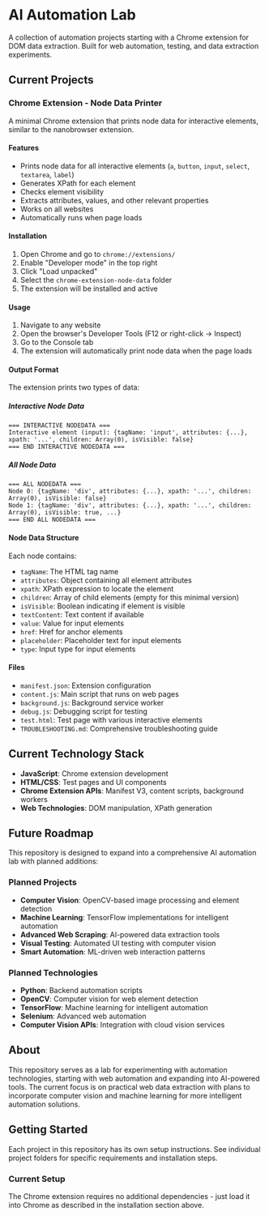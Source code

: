 # AI Automation Lab

A collection of automation projects starting with a Chrome extension for DOM data extraction. Built for web automation, testing, and data extraction experiments.

## Current Projects

### Chrome Extension - Node Data Printer

A minimal Chrome extension that prints node data for interactive elements, similar to the nanobrowser extension.

#### Features

- Prints node data for all interactive elements (`a`, `button`, `input`, `select`, `textarea`, `label`)
- Generates XPath for each element
- Checks element visibility
- Extracts attributes, values, and other relevant properties
- Works on all websites
- Automatically runs when page loads

#### Installation

1. Open Chrome and go to `chrome://extensions/`
2. Enable "Developer mode" in the top right
3. Click "Load unpacked"
4. Select the `chrome-extension-node-data` folder
5. The extension will be installed and active

#### Usage

1. Navigate to any website
2. Open the browser's Developer Tools (F12 or right-click → Inspect)
3. Go to the Console tab
4. The extension will automatically print node data when the page loads

#### Output Format

The extension prints two types of data:

##### Interactive Node Data
```
=== INTERACTIVE NODEDATA ===
Interactive element (input): {tagName: 'input', attributes: {...}, xpath: '...', children: Array(0), isVisible: false}
=== END INTERACTIVE NODEDATA ===
```

##### All Node Data
```
=== ALL NODEDATA ===
Node 0: {tagName: 'div', attributes: {...}, xpath: '...', children: Array(0), isVisible: false}
Node 1: {tagName: 'div', attributes: {...}, xpath: '...', children: Array(0), isVisible: true, ...}
=== END ALL NODEDATA ===
```

#### Node Data Structure

Each node contains:
- `tagName`: The HTML tag name
- `attributes`: Object containing all element attributes
- `xpath`: XPath expression to locate the element
- `children`: Array of child elements (empty for this minimal version)
- `isVisible`: Boolean indicating if element is visible
- `textContent`: Text content if available
- `value`: Value for input elements
- `href`: Href for anchor elements
- `placeholder`: Placeholder text for input elements
- `type`: Input type for input elements

#### Files

- `manifest.json`: Extension configuration
- `content.js`: Main script that runs on web pages
- `background.js`: Background service worker
- `debug.js`: Debugging script for testing
- `test.html`: Test page with various interactive elements
- `TROUBLESHOOTING.md`: Comprehensive troubleshooting guide

## Current Technology Stack

- **JavaScript**: Chrome extension development
- **HTML/CSS**: Test pages and UI components
- **Chrome Extension APIs**: Manifest V3, content scripts, background workers
- **Web Technologies**: DOM manipulation, XPath generation

## Future Roadmap

This repository is designed to expand into a comprehensive AI automation lab with planned additions:

### Planned Projects
- **Computer Vision**: OpenCV-based image processing and element detection
- **Machine Learning**: TensorFlow implementations for intelligent automation
- **Advanced Web Scraping**: AI-powered data extraction tools
- **Visual Testing**: Automated UI testing with computer vision
- **Smart Automation**: ML-driven web interaction patterns

### Planned Technologies
- **Python**: Backend automation scripts
- **OpenCV**: Computer vision for web element detection
- **TensorFlow**: Machine learning for intelligent automation
- **Selenium**: Advanced web automation
- **Computer Vision APIs**: Integration with cloud vision services

## About

This repository serves as a lab for experimenting with automation technologies, starting with web automation and expanding into AI-powered tools. The current focus is on practical web data extraction with plans to incorporate computer vision and machine learning for more intelligent automation solutions.

## Getting Started

Each project in this repository has its own setup instructions. See individual project folders for specific requirements and installation steps.

### Current Setup
The Chrome extension requires no additional dependencies - just load it into Chrome as described in the installation section above.
